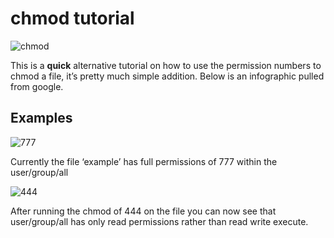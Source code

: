 # chmod tutorial

![chmod](https://cdn-images-1.medium.com/max/1600/1*lbYhLhE5GWRzMeIf2llFMQ.png)

This is a **quick** alternative tutorial on how to use the permission numbers to chmod a file, it’s pretty much simple addition. Below is an infographic pulled from google.


## Examples

![777](https://cdn-images-1.medium.com/max/1600/1*LxMocEDnBY1OztZqOFd2tw.png)

Currently the file ‘example’ has full permissions of 777 within the user/group/all

![444](https://cdn-images-1.medium.com/max/1600/1*Nce54V4VEIJ456ww-UXWMw.png)

After running the chmod of 444 on the file you can now see that user/group/all has only read permissions rather than read write execute.
